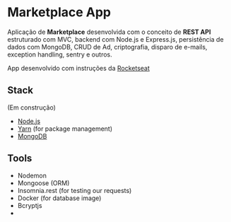 # Marketplace App

Aplicação de **Marketplace** desenvolvida com o conceito de **REST API** estruturado com MVC, backend com Node.js e Express.js, persistência de dados com MongoDB, CRUD de Ad, criptografia, disparo de e-mails, exception handling, sentry e outros.

App desenvolvido com instruções da [Rocketseat](https://github.com/rocketseat)

## Stack

(Em construção)

- [Node.js](https://nodejs.org/en/)
- [Yarn](https://yarnpkg.com) (for package management)
- [MongoDB](https://www.mongodb.com/)

## Tools

- Nodemon
- Mongoose (ORM)
- Insomnia.rest (for testing our requests)
- Docker (for database image)
- Bcryptjs
-
